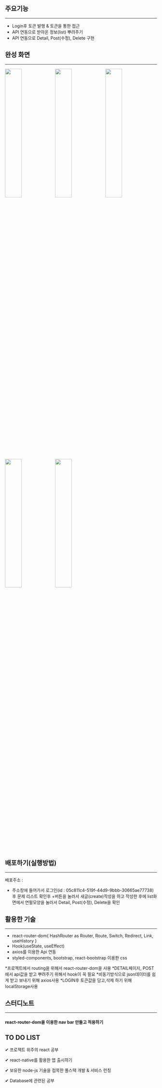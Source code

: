 ## 주요기능
----------
* Login후 토큰 발행 & 토큰을 통한 접근
* API 연동으로 받아온 정보(list) 뿌려주기
* API 연동으로 Detail, Post(수정), Delete 구현 

## 완성 화면
----------
<img src="https://user-images.githubusercontent.com/67583080/99089796-1b584000-2611-11eb-9196-3766703d8723.PNG" width="33%"><img src="https://user-images.githubusercontent.com/67583080/99090410-f4e6d480-2611-11eb-8bdf-e1dc0045bc17.PNG" width="33%"><img src="https://user-images.githubusercontent.com/67583080/99090411-f57f6b00-2611-11eb-8312-534e9e5f4298.PNG" width="33%">
<img src="https://user-images.githubusercontent.com/67583080/99090413-f6180180-2611-11eb-99ef-c12396b3b860.PNG" width="33%"><img src="https://user-images.githubusercontent.com/67583080/99090415-f6b09800-2611-11eb-9342-2f24006d6430.PNG" width="33%">

## 배포하기(실행방법)
----------
배포주소 : 
* 주소창에 들어가서 로그인(id : 05c811c4-519f-44d9-9bbb-30665ae77738)후 문제 리스트 확인후 +버튼을 눌러서
  새글(create)작성을 하고 작성한 후에 list화면에서 연필모양을 눌러서 Detail, Post(수정), Delete을 확인

## 활용한 기술
----------
* react-router-dom{ HashRouter as Router, Route, Switch, Redirect, Link, useHistory }
* Hook(useState, useEffect)
* axios를 이용한 Api 연동
* styled-components, bootstrap, react-bootstrap 이용한 css

*프로젝트에서 routing을 위해서 react-router-dom을 사용
*DETAIL페이지, POST에서 api값을 받고 뿌려주기 위해서 hook이 꼭 필요
*비동기방식으로 json데이터를 쉽게 받고 보내기 위해 axios사용
*LOGIN후 토큰값을 담고,삭제 하기 위해 localStorage사용


## 스터디노트
------------
#### react-router-dom을 이용한 nav bar 만들고 적용하기

## TO DO LIST
✔︎ 프로젝트 위주의 react 공부

✔︎ react-native를 활용한 앱 출시하기

✔︎ 보유한 node-js 기술을 접목한 풀스택 개발 & 서비스 런칭

✔︎ Database에 관련된 공부
